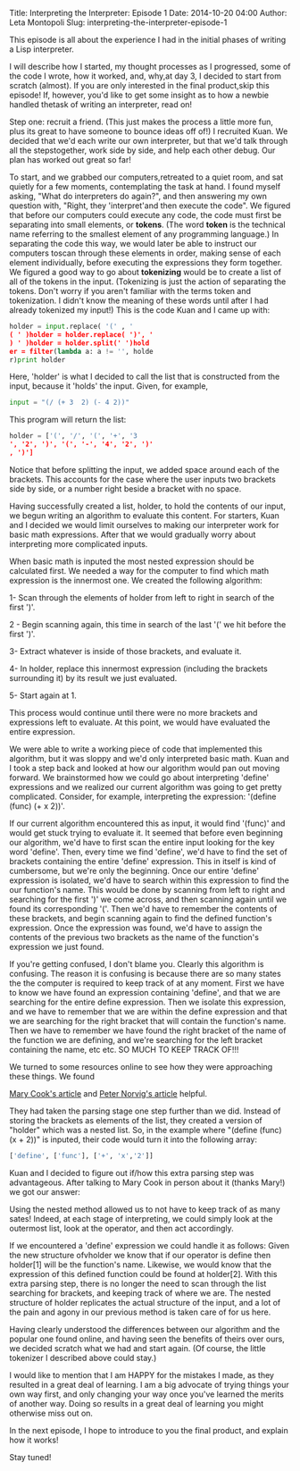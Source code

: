 Title: Interpreting the Interpreter: Episode 1
Date: 2014-10-20 04:00
Author: Leta Montopoli
Slug: interpreting-the-interpreter-episode-1

This episode is all about the experience I had in the initial phases of
writing a Lisp interpreter.

I will describe how I started, my thought processes as I progressed,
some of the code I wrote, how it worked, and, why,at day 3, I decided to start from scratch (almost). If you are only
interested in the final product,skip this episode! If, however, you'd like to get some insight as to how
a newbie handled thetask of writing an interpreter, read on!

Step one: recruit a friend. (This just makes the process a little more
fun, plus its great to have someone to bounce ideas off of!) I recruited Kuan. We decided that we'd each write our own interpreter,
but that we'd talk through all the stepstogether, work side by side, and help each other debug. Our plan has
worked out great so far! 

To start, and we grabbed our computers,retreated to a quiet room, and sat quietly for a few moments,
contemplating the task at hand. I found myself asking, "What do interpreters do again?", and then
answering my own question with, "Right, they 'interpret'and then execute the code". We figured that before our computers could
execute any code, the code must first be separating into small elements, or **tokens**. (The word
**token** is the technical name referring to the smallest element of any programming language.) In separating the code this way, we would later be able to instruct our computers toscan through these elements in order, making sense of each element
individually, before executing the expressions they form together. We figured a good way to go about **tokenizing**
would be to create a list of all of the tokens in the input. (Tokenizing is just the action of separating the
tokens. Don't worry if you aren't familiar with the terms token and
tokenization. I didn't know the meaning of these words until after I had already tokenized my
input!) This is the code Kuan and I came up with:

```python
holder = input.replace( '(' , '
( ' )holder = holder.replace( ')', '
) ' )holder = holder.split(' ')hold
er = filter(lambda a: a != '', holde
r)print holder

```

Here, 'holder' is what I decided to call the list that is constructed
from the input, because it 'holds' the input. Given, for example,

```python
input = "(/ (+ 3  2) (- 4 2))"

```

This program will return the list:

```python
holder = ['(', '/', '(', '+', '3
', '2', ')', '(', '-', '4', '2', ')'
, ')']

```

Notice that before splitting the input, we added space around each of
the brackets. This accounts for the case where the user inputs two brackets side by side, or a number
right beside a bracket with no space.

Having successfully created a list, holder, to hold the contents of our
input, we begun writing an algorithm to evaluate this content. For starters, Kuan
and I decided we would limit ourselves to making our interpreter work
for basic math expressions. After that we would gradually worry about interpreting more complicated inputs.

When basic math is inputed the most nested expression should be
calculated first. We needed a way for the computer to find which math expression is the innermost one. We
created the following algorithm: 

1- Scan through the elements of holder from left to right in
search of the first ')'.

2 - Begin scanning again, this time in search of the last '(' we hit
before the first ')'.  

3- Extract whatever is inside of those brackets, and evaluate it. 

4- In holder, replace this innermost expression (including the brackets surrounding it) by its
result we just evaluated.  

5- Start again at 1. 

This process would continue until there were no more brackets and expressions
left to evaluate. At this point, we would have evaluated the entire
expression.

We were able to write a working piece of code that implemented this
algorithm, but it was sloppy and we'd only interpreted basic math. Kuan and I took a step back and
looked at how our algorithm would pan out moving forward. We
brainstormed how we could go about interpreting 'define' expressions and we realized
our current algorithm was going to get pretty complicated. Consider, for example, interpreting the expression:
'(define (func) (+ x 2))'.

If our current algorithm encountered this as input, it would find
'(func)' and would get stuck trying to evaluate it.  It seemed that before even beginning our algorithm, we'd have to first
scan the entire input looking for the key word 'define'. Then, every
time we find 'define', we'd have to find the set of brackets containing the entire 'define'
expression. This in itself is kind of cumbersome, but we're only the beginning. Once our entire 'define' expression is
isolated, we'd have to search within this expression to find the our function's name. This would be done by scanning from left
to right and searching for the first ')' we come across, and then scanning again until we found its
corresponding '('. Then we'd have to remember the contents of these brackets, and begin scanning again to
find the defined function's expression. Once the expression was found, we'd have to
assign the contents of the previous two brackets as the name of the function's expression we just found.

If you're getting confused, I don't blame you. Clearly this algorithm is
confusing. The reason it is confusing is because there are so many states the the computer is
required to keep track of at any moment. First we have to know we have found an expression
containing 'define', and that we are searching for the entire define expression. Then we isolate this expression, and
we have to remember that we are within the define expression and that we are searching for the right bracket that will contain the
function's name. Then we have to remember we have found the right bracket of the name of the function we are defining, and we're
searching for the left bracket containing the name, etc etc. SO MUCH TO KEEP TRACK OF!!!

We turned to some resources online to see how they were approaching
these things. We found

[Mary Cook's
article](https://www.hackerschool.com/blog/21-little-lisp-interpreter)
and [Peter Norvig's article](http://norvig.com/lispy.html) helpful.

They had taken the parsing stage one step further than we
did. Instead of storing the brackets as elements of the list, they
created a version of "holder" which was a nested list. So, in the example where "(define (func) (x +
2))" is inputed, their code would turn it into the following array:

```python
['define', ['func'], ['+', 'x','2']]
```

Kuan and I decided to figure out if/how this extra parsing step was
advantageous. After talking to Mary Cook in person about it (thanks Mary!) we got our answer:

Using the nested method allowed us to not have to keep track of as many
sates! Indeed, at each stage of interpreting, we could simply look at the outermost list, look at the
operator, and then act accordingly.

If we encountered a 'define' expression we could handle it as follows:
Given the new structure ofvholder we know that if our operator is define then holder[1] will be the
function's name. Likewise, we would know that the expression of this defined function could be
found at holder[2]. With this extra parsing step, there is no longer the need to scan through the list
searching for brackets, and keeping track of where we are. The nested structure of holder
replicates the actual structure of the input, and a lot of the pain and agony in our previous method is taken care of
for us here.

Having clearly understood the differences between our algorithm and the
popular one found online, and having seen the benefits of theirs over ours, we decided scratch
what we had and start again. (Of course, the little tokenizer I described above could stay.)

I would like to mention that I am HAPPY for the mistakes I made, as they
resulted in a great deal of learning. I am a big advocate of trying things your own way first, and
only changing your way once you've learned the merits of another way. Doing so results in a great
deal of learning you might otherwise miss out on.

In the next episode, I hope to introduce to you the final product, and
explain how it works!

Stay tuned!

